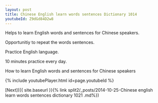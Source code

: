 ```yaml
---
layout: post
title: Chinese English learn words sentences Dictionary 1014 
youtubeId: Z9dGd84D2w8
---
```

 
 
Helps to learn English words and sentences for Chinese speakers.

Opportunitiy to repeat the words sentences. 

Practice English language. 
 
10 minutes practice every day. 
 
How to learn English words and sentences for Chinese speakers 
 
{% include youtubePlayer.html id=page.youtubeId %}
 
 
[Next]({{ site.baseurl }}{% link  split2/_posts/2014-10-25-Chinese english learn words sentences dictionary 1021 .md%})
 
